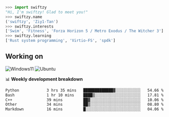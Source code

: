 ```python
>>> import swiftzy
"Hi, I'm swiftzy! Glad to meet you!"
>>> swiftzy.name
('swiftzy', 'Ziy1-Tan')
>>> swiftzy.interests
['Swim', 'Fitness', 'Forza Horizon 5 / Metro Exodus / The Witcher 3']
>>> swiftzy.learning
['Rust system programming', 'Virtio-FS', 'spdk']
```

## Working on

![Windows11](https://img.shields.io/badge/Windows%2011-00adef?style=flat-square&logo=windows&logoColor=ffffff)
![Ubuntu](https://img.shields.io/badge/Ubuntu%20(WSL)-dd4814?style=flat-square&logo=ubuntu&logoColor=ffffff)

📊 **Weekly development breakdown**
<!--START_SECTION:waka-->

```txt
Python            3 hrs 35 mins   █████████████▓░░░░░░░░░░░   54.66 %
Bash              1 hr 10 mins    ████▒░░░░░░░░░░░░░░░░░░░░   17.81 %
C++               39 mins         ██▓░░░░░░░░░░░░░░░░░░░░░░   10.06 %
Other             34 mins         ██▒░░░░░░░░░░░░░░░░░░░░░░   08.80 %
Markdown          16 mins         █░░░░░░░░░░░░░░░░░░░░░░░░   04.06 %
```

<!--END_SECTION:waka-->
